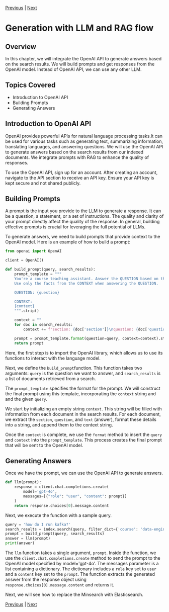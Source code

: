 [Previous](retrieval-with-minsearch.md) | [Next](searching-with-elasticsearch.md)

# Generation with LLM and RAG flow

## Overview

In this chapter, we will integrate the OpenAI API to generate answers based on the search results. We will build prompts and get responses from the OpenAI model. Instead of OpenAI API, we can use any other LLM.

## Topics Covered

- Introduction to OpenAI API
- Building Prompts
- Generating Answers

## Introduction to OpenAI API

OpenAI provides powerful APIs for natural language processing tasks.It can be used for various tasks such as generating text, summarizing information, translating languages, and answering questions.
We will use the OpenAI API to generate answers based on the search results from our indexed documents. We integrate prompts with RAG to enhance the quality of responses.

To use the OpenAI API, sign up for an account. After creating an account, navigate to the API section to receive an API key. Ensure your API key is kept secure and not shared publicly.

## Building Prompts

A prompt is the input you provide to the LLM to generate a response. It can be a question, a statement, or a set of instructions. The quality and clarity of your prompt directly affect the quality of the response. In general, building effective prompts is crucial for leveraging the full potential of LLMs.

To generate answers, we need to build prompts that provide context to the OpenAI model. Here is an example of how to build a prompt:

```python
from openai import OpenAI

client = OpenAI()

def build_prompt(query, search_results):
    prompt_template = """
    You're a course teaching assistant. Answer the QUESTION based on the CONTEXT from the FAQ database.
    Use only the facts from the CONTEXT when answering the QUESTION.

    QUESTION: {question}

    CONTEXT: 
    {context}
    """.strip()

    context = ""
    for doc in search_results:
        context += f"section: {doc['section']}\nquestion: {doc['question']}\nanswer: {doc['text']}\n\n"

    prompt = prompt_template.format(question=query, context=context).strip()
    return prompt
```

Here, the first step is to import the OpenAI library, which allows us to use its functions to interact with the language model.

Next, we define the `build_prompt`function. This function takes two arguments: `query` is the question we want to answer, and `search_results` is a list of documents retrieved from a search. 

The `prompt_template` specifies the format for the prompt. We will construct the final prompt using this template, incorporating the `context` string and and the given `query`.

We start by initializing an empty string `context`. This string will be filled with information from each document in the search results. For each document, we extract the `section`, `question`, and `text` (answer), format these details into a string, and append them to the context string.

Once the `context` is complete, we use the `format` method to insert the `query` and `context` into the `prompt_template`. This process creates the final prompt that will be sent to the OpenAI model.


## Generating Answers

Once we have the prompt, we can use the OpenAI API to generate answers.

```python
def llm(prompt):
    response = client.chat.completions.create(
        model='gpt-4o',
        messages=[{"role": "user", "content": prompt}]
    )
    return response.choices[0].message.content
```

Next, we execute the function with a sample query.

```python
query = 'how do I run kafka?'
search_results = index.search(query, filter_dict={'course': 'data-engineering-zoomcamp'}, boost_dict={'question': 3.0, 'section': 0.5}, num_results=5)
prompt = build_prompt(query, search_results)
answer = llm(prompt)
print(answer)
```

The `llm` function takes a single argument, `prompt`.
Inside the function, we use the `client.chat.completions.create` method to send the prompt to the OpenAI model specified by model='gpt-4o'. The messages parameter is a list containing a dictionary. The dictionary includes a `role` key set to `user` and a `content` key set to the `prompt`.
The function extracts the generated answer from the response object using `response.choices[0].message.content` and returns it.

Next, we will see how to replace the Minsearch with Elasticsearch.


[Previous](retrieval-with-minsearch.md) | [Next](searching-with-elasticsearch.md)